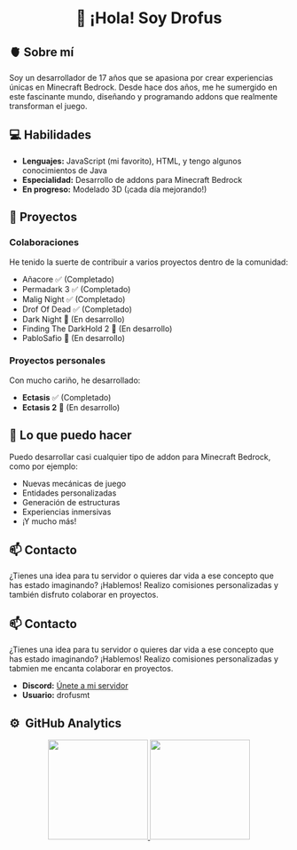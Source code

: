 <div align = "center">
  <h1 align="center">👋 ¡Hola! Soy Drofus</h1>
</div>

## 🫀 Sobre mí
Soy un desarrollador de 17 años que se apasiona por crear experiencias únicas en Minecraft Bedrock. Desde hace dos años, me he sumergido en este fascinante mundo, diseñando y programando addons que realmente transforman el juego.

## 💻 Habilidades
- **Lenguajes:** JavaScript (mi favorito), HTML, y tengo algunos conocimientos de Java
- **Especialidad:** Desarrollo de addons para Minecraft Bedrock
- **En progreso:** Modelado 3D (¡cada día mejorando!)

## 🚀 Proyectos

### Colaboraciones
He tenido la suerte de contribuir a varios proyectos dentro de la comunidad:
- Añacore ✅ (Completado)
- Permadark 3 ✅ (Completado)
- Malig Night ✅ (Completado)
- Drof Of Dead ✅ (Completado)
- Dark Night 🔄 (En desarrollo)
- Finding The DarkHold 2 🔄 (En desarrollo)
- PabloSafio 🔄 (En desarrollo)

### Proyectos personales
Con mucho cariño, he desarrollado:
- **Ectasis** ✅ (Completado)
- **Ectasis 2** 🔄 (En desarrollo)

## 🔮 Lo que puedo hacer
Puedo desarrollar casi cualquier tipo de addon para Minecraft Bedrock, como por ejemplo:
- Nuevas mecánicas de juego
- Entidades personalizadas
- Generación de estructuras
- Experiencias inmersivas
- ¡Y mucho más!

## 📫 Contacto
¿Tienes una idea para tu servidor o quieres dar vida a ese concepto que has estado imaginando? ¡Hablemos! Realizo comisiones personalizadas y también disfruto colaborar en proyectos.

## 📫 Contacto
¿Tienes una idea para tu servidor o quieres dar vida a ese concepto que has estado imaginando? ¡Hablemos! Realizo comisiones personalizadas y tabmien me encanta colaborar en proyectos.

- **Discord:** [Únete a mi servidor](https://discord.gg/qGkQX6E2)
- **Usuario:** drofusmt

## ⚙️ &nbsp;GitHub Analytics

<p align="center">
<a href="https://github.com/Drofus17MT">
  <img height="180em" src="https://github-readme-stats-eight-theta.vercel.app/api?username=Drofus17MT&show_icons=true&theme=algolia&include_all_commits=true&count_private=true"/>
  <img height="180em" src="https://github-readme-stats-eight-theta.vercel.app/api/top-langs/?username=Drofus17MT&layout=compact&langs_count=8&theme=algolia"/>
</a>
</p>
